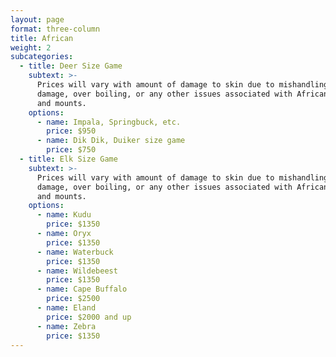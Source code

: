 ```yaml
---
layout: page
format: three-column
title: African
weight: 2
subcategories:
  - title: Deer Size Game
    subtext: >-
      Prices will vary with amount of damage to skin due to mishandling, bug
      damage, over boiling, or any other issues associated with African skins
      and mounts.
    options:
      - name: Impala, Springbuck, etc.
        price: $950
      - name: Dik Dik, Duiker size game
        price: $750
  - title: Elk Size Game
    subtext: >-
      Prices will vary with amount of damage to skin due to mishandling, bug
      damage, over boiling, or any other issues associated with African skins
      and mounts.
    options:
      - name: Kudu
        price: $1350
      - name: Oryx
        price: $1350
      - name: Waterbuck
        price: $1350
      - name: Wildebeest
        price: $1350
      - name: Cape Buffalo
        price: $2500
      - name: Eland
        price: $2000 and up
      - name: Zebra
        price: $1350
---
```

